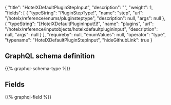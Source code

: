 {
  "title": "HotelXDefaultPluginStepInput",
  "description": "",
  "weight": 1,
  "fields": [
    {
      "typeString": "PluginStepType!",
      "name": "step",
      "url": "/hotelx/reference/enums/pluginsteptype",
      "description": null,
      "args": null
    },
    {
      "typeString": "[HotelXDefaultPluginInput!]!",
      "name": "plugins",
      "url": "/hotelx/reference/inputobjects/hotelxdefaultplugininput",
      "description": null,
      "args": null
    }
  ],
  "requireby": null,
  "enumValues": null,
  "operator": "type",
  "typename": "HotelXDefaultPluginStepInput",
  "hideGithubLink": true
}
## GraphQL schema definition

{{% graphql-schema-type %}}

## Fields

{{% graphql-field %}}
